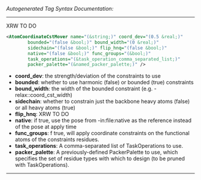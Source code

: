 <!-- THIS IS AN AUTOGENERATED FILE: Don't edit it directly, instead change the schema definition in the code itself. -->

_Autogenerated Tag Syntax Documentation:_

---
XRW TO DO

```xml
<AtomCoordinateCstMover name="(&string;)" coord_dev="(0.5 &real;)"
        bounded="(false &bool;)" bound_width="(0 &real;)"
        sidechain="(false &bool;)" flip_hnq="(false &bool;)"
        native="(false &bool;)" func_groups="(&bool;)"
        task_operations="(&task_operation_comma_separated_list;)"
        packer_palette="(&named_packer_palette;)" />
```

-   **coord_dev**: the strength/deviation of the constraints to use
-   **bounded**: whether to use harmonic (false) or bounded (true) constraints
-   **bound_width**: the width of the bounded constraint (e.g. -relax::coord_cst_width)
-   **sidechain**: whether to constrain just the backbone heavy atoms (false) or all heavy atoms (true)
-   **flip_hnq**: XRW TO DO
-   **native**: if true, use the pose from -in:file:native as the reference instead of the pose at apply time
-   **func_groups**: f true, will apply coordinate constraints on the functional atoms of the constraints residues.
-   **task_operations**: A comma-separated list of TaskOperations to use.
-   **packer_palette**: A previously-defined PackerPalette to use, which specifies the set of residue types with which to design (to be pruned with TaskOperations).

---

